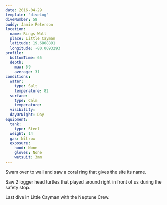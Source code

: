 ```yaml
---
date: 2016-04-29
template: "diveLog"
diveNumber: 58
buddy: Jamie Peterson
location:
  name: Rings Wall
  place: Little Cayman
  latitude: 19.6808891
  longitude: -80.0093293
profile:
  bottomTime: 65
  depth:
    max: 59
    average: 31
conditions:
  water:
    type: Salt
    temperature: 82
  surface:
    type: Calm
    temperature:
  visibility:
  dayOrNight: Day
equipment:
  tank:
    type: Steel
  weight: 14
  gas: Nitrox
  exposure:
    hood: None
    gloves: None
    wetsuit: 3mm
---
```

Swam over to wall and saw a coral ring that gives the site its name.

Saw 2 logger head turtles that played around right in front of us during the safety stop.

Last dive in Little Cayman with the Neptune Crew.
